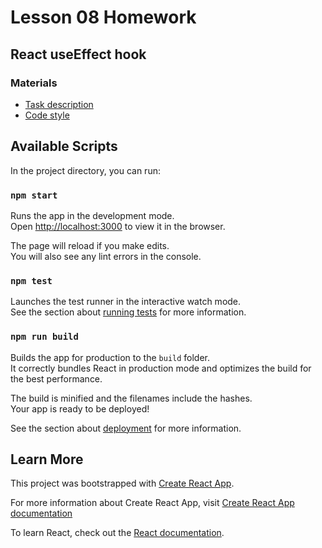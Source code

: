 # Lesson 08 Homework

## React useEffect hook

### Materials

- [Task description](https://github.com/netology-code/ra16-homeworks/blob/master/hooks-context/use-effect)
- [Code style](https://github.com/netology-code/codestyle)


## Available Scripts

In the project directory, you can run:

### `npm start`

Runs the app in the development mode.\
Open [http://localhost:3000](http://localhost:3000) to view it in the browser.

The page will reload if you make edits.\
You will also see any lint errors in the console.

### `npm test`

Launches the test runner in the interactive watch mode.\
See the section about [running tests](https://facebook.github.io/create-react-app/docs/running-tests) for more information.

### `npm run build`

Builds the app for production to the `build` folder.\
It correctly bundles React in production mode and optimizes the build for the best performance.

The build is minified and the filenames include the hashes.\
Your app is ready to be deployed!

See the section about [deployment](https://facebook.github.io/create-react-app/docs/deployment) for more information.

## Learn More

This project was bootstrapped with [Create React App](https://github.com/facebook/create-react-app).

For more information about Create React App, visit [Create React App documentation](https://create-react-app.dev)

To learn React, check out the [React documentation](https://reactjs.org/).
